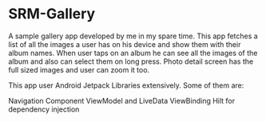 # SRM-Gallery

A sample gallery app developed by me in my spare time. This app fetches a list of all the images a user has on his device and show them with their album names. When user taps on an album he can see all the images of the album and also can select them on long press. Photo detail screen has the full sized images and user can zoom it too.

This app user Android Jetpack Libraries extensively. Some of them are:

Navigation Component
ViewModel and LiveData
ViewBinding
Hilt for dependency injection
